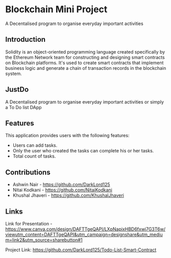 # Blockchain Mini Project
A Decentalised program to organise everyday important activities

## Introduction
Solidity is an object-oriented programming language created specifically by the Ethereum Network team for constructing and designing smart contracts on Blockchain platforms. It's used to create smart contracts that implement business logic and generate a chain of transaction records in the blockchain system.
 

## JustDo
A Decentalised program to organise everyday important activities or simply a To Do list DApp

## Features
This application provides users with the following features:  
  - Users can add tasks.  
  - Only the user who created the tasks can complete his or her tasks.  
  - Total count of tasks.   

## Contributions
- Ashwin Nair - <a>https://github.com/DarkLord125</a>
- Nitai Kodkani - <a>https://github.com/NitaiKodkani</a>
- Khushal Jhaveri - <a>https://github.com/KhushalJhaveri</a>

## Links

Link for Presentation - <a>https://www.canva.com/design/DAFTTgeQAPI/LXpNapixHBD6fxwj7G3T6w/viewutm_content=DAFTTgeQAPI&utm_campaign=designshare&utm_medium=link2&utm_source=sharebutton#1</a>

Project Link: <a>https://github.com/DarkLord125/Todo-List-Smart-Contract</a>
